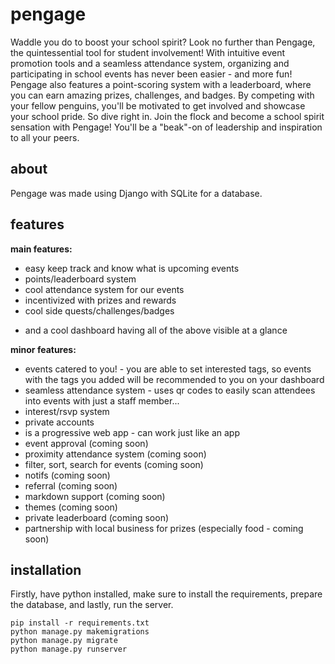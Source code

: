 # pengage
Waddle you do to boost your school spirit?  Look no further than Pengage, the quintessential tool for student involvement! With intuitive event promotion tools and a seamless attendance system, organizing and participating in school events has never been easier - and more fun!
Pengage also features a point-scoring system with a leaderboard, where you can earn amazing prizes, challenges, and badges. By competing with your fellow penguins, you'll be motivated to get involved and showcase your school pride.
So dive right in. Join the flock and become a school spirit sensation with Pengage! You'll be a "beak"-on of leadership and inspiration to all your peers.

## about
Pengage was made using Django with SQLite for a database. 

## features

**main features:**
- easy keep track and know what is upcoming events
- points/leaderboard system
- cool attendance system for our events
- incentivized with prizes and rewards
- cool side quests/challenges/badges
+ and a cool dashboard having all of the above visible at a glance

**minor features:**
- events catered to you! - you are able to set interested tags, so events with the tags you added will be recommended to you on your dashboard
- seamless attendance system - uses qr codes to easily scan attendees into events with just a staff member...
- interest/rsvp system
- private accounts
- is a progressive web app - can work just like an app
- event approval (coming soon)
- proximity attendance system (coming soon)
- filter, sort, search for events (coming soon)
- notifs (coming soon)
- referral (coming soon)
- markdown support (coming soon)
- themes (coming soon)
- private leaderboard (coming soon)
- partnership with local business for prizes (especially food - coming soon)

## installation
Firstly, have python installed, make sure to install the requirements, prepare the database, and lastly, run the server.
```
pip install -r requirements.txt
python manage.py makemigrations
python manage.py migrate
python manage.py runserver
```
